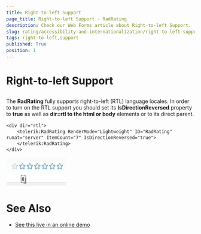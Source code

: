 ```yaml
---
title: Right-to-left Support
page_title: Right-to-left Support - RadRating
description: Check our Web Forms article about Right-to-left Support.
slug: rating/accessibility-and-internationalization/right-to-left-support
tags: right-to-left,support
published: True
position: 1
---
```


# Right-to-left Support



## 

The **RadRating** fully supports right-to-left (RTL) language locales. In order to turn on the RTL support you should set its **IsDirectionReversed** property to **true** as well as **dir=rtl to the html or body** elements or to its direct parent.

````ASP.NET
<div dir="rtl">
	<telerik:RadRating RenderMode="Lightweight" ID="RadRating" runat="server" ItemCount="7" IsDirectionReversed="true">
	</telerik:RadRating>
</div>
````

![radrating-rtl-screenshot](images/radrating-rtl-screenshot.png)

# See Also

 * [See this live in an online demo](https://demos.telerik.com/aspnet-ajax/rating/examples/righttoleft/defaultcs.aspx)
